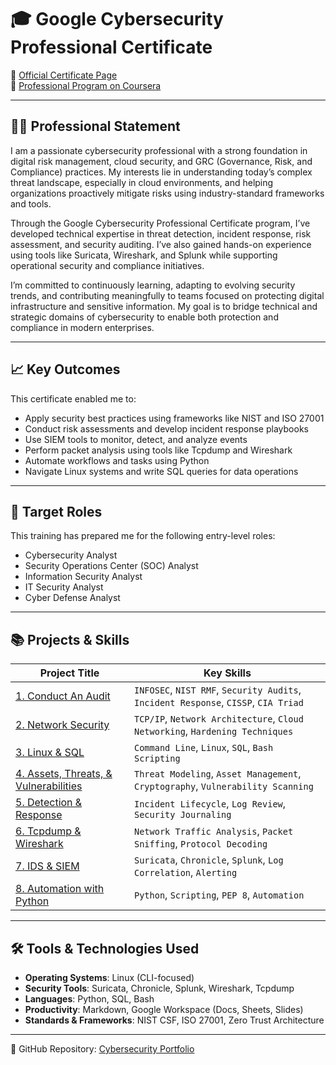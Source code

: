 # 🎓 Google Cybersecurity Professional Certificate

📍 [Official Certificate Page](https://www.coursera.org/google-certificates/cybersecurity-certificate)  
📂 [Professional Program on Coursera](https://www.coursera.org/professional-certificates/google-cybersecurity)

---

## 🧑‍💻 Professional Statement

I am a passionate cybersecurity professional with a strong foundation in digital risk management, cloud security, and GRC (Governance, Risk, and Compliance) practices. My interests lie in understanding today’s complex threat landscape, especially in cloud environments, and helping organizations proactively mitigate risks using industry-standard frameworks and tools.

Through the Google Cybersecurity Professional Certificate program, I’ve developed technical expertise in threat detection, incident response, risk assessment, and security auditing. I’ve also gained hands-on experience using tools like Suricata, Wireshark, and Splunk while supporting operational security and compliance initiatives.

I’m committed to continuously learning, adapting to evolving security trends, and contributing meaningfully to teams focused on protecting digital infrastructure and sensitive information. My goal is to bridge technical and strategic domains of cybersecurity to enable both protection and compliance in modern enterprises.

---

## 📈 Key Outcomes

This certificate enabled me to:
- Apply security best practices using frameworks like NIST and ISO 27001
- Conduct risk assessments and develop incident response playbooks
- Use SIEM tools to monitor, detect, and analyze events
- Perform packet analysis using tools like Tcpdump and Wireshark
- Automate workflows and tasks using Python
- Navigate Linux systems and write SQL queries for data operations

---

## 💼 Target Roles

This training has prepared me for the following entry-level roles:
- Cybersecurity Analyst
- Security Operations Center (SOC) Analyst
- Information Security Analyst
- IT Security Analyst
- Cyber Defense Analyst

---

## 📚 Projects & Skills

| Project Title | Key Skills |
|--------------|------------|
| [1. Conduct An Audit](https://github.com/Pascal831/Cybersecurity-Foundation/tree/main/1.%20Conduct%20An%20Audit) | `INFOSEC`, `NIST RMF`, `Security Audits`, `Incident Response`, `CISSP`, `CIA Triad` |
| [2. Network Security](https://github.com/Pascal831/Cybersecurity-Foundation/tree/main/2.%20Network%20Security) | `TCP/IP`, `Network Architecture`, `Cloud Networking`, `Hardening Techniques` |
| [3. Linux & SQL](https://github.com/Pascal831/Cybersecurity-Foundation/tree/main/3.Linux%20%26%20SQL%20) | `Command Line`, `Linux`, `SQL`, `Bash Scripting` |
| [4. Assets, Threats, & Vulnerabilities](https://github.com/Pascal831/Cybersecurity-Foundation/tree/main/4.%20Assets%2C%20Threats%20%26%20Vulnerabilities) | `Threat Modeling`, `Asset Management`, `Cryptography`, `Vulnerability Scanning` |
| [5. Detection & Response](https://github.com/Pascal831/Cybersecurity-Foundation/tree/main/5.%20Detection%20%26%20Response) | `Incident Lifecycle`, `Log Review`, `Security Journaling` |
| [6. Tcpdump & Wireshark](https://github.com/Pascal831/Cybersecurity-Foundation/tree/main/6.%20Tcpdump%20%26%20Wireshark) | `Network Traffic Analysis`, `Packet Sniffing`, `Protocol Decoding` |
| [7. IDS & SIEM](https://github.com/Pascal831/Cybersecurity-Foundation/tree/main/7.%20IDS%20%26%20SIEM) | `Suricata`, `Chronicle`, `Splunk`, `Log Correlation`, `Alerting` |
| [8. Automation with Python](https://github.com/Pascal831/Cybersecurity-Foundation/tree/main/8.%20Automation%20with%20Python) | `Python`, `Scripting`, `PEP 8`, `Automation` |

---

## 🛠️ Tools & Technologies Used

- **Operating Systems**: Linux (CLI-focused)
- **Security Tools**: Suricata, Chronicle, Splunk, Wireshark, Tcpdump
- **Languages**: Python, SQL, Bash
- **Productivity**: Markdown, Google Workspace (Docs, Sheets, Slides)
- **Standards & Frameworks**: NIST CSF, ISO 27001, Zero Trust Architecture

---

🔗 GitHub Repository: [Cybersecurity Portfolio](https://github.com/Kwangsa19/Ketmanto-Cybersecurity-Portfolio)

